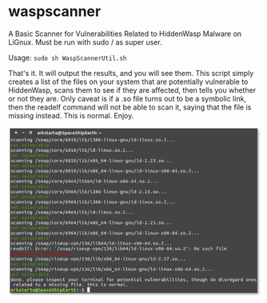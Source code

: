 # waspscanner
A Basic Scanner for Vulnerabilities Related to HiddenWasp Malware on LiGnux. Must be run with sudo / as super user.

Usage: `sudo sh WaspScannerUtil.sh`

That's it. It will output the results, and you will see them. This script simply creates a list of the files on your system that are potentially vulnerable to HiddenWasp, scans them to see if they are affected, then tells you whether or not they are. Only caveat is if a .so file turns out to be a symbolic link, then the readelf command will not be able to scan it, saying that the file is missing instead. This is normal. Enjoy.

![Image](https://raw.githubusercontent.com/bongochong/waspscanner/master/Screenshot.png)
